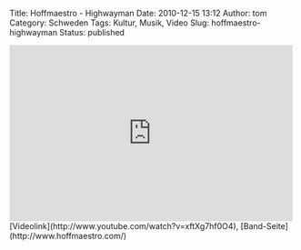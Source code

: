 Title: Hoffmaestro - Highwayman
Date: 2010-12-15 13:12
Author: tom
Category: Schweden
Tags: Kultur, Musik, Video
Slug: hoffmaestro-highwayman
Status: published

<iframe title="YouTube video player" class="youtube-player" type="text/html" width="498" height="310" src="http://www.youtube.com/embed/xftXg7hf0O4" frameborder="0"></iframe>  
[Videolink](http://www.youtube.com/watch?v=xftXg7hf0O4),
[Band-Seite](http://www.hoffmaestro.com/)

